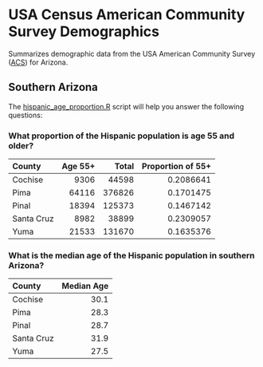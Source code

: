# USA Census American Community Survey Demographics


Summarizes demographic data from the USA American Community Survey ([ACS](https://www.census.gov/programs-surveys/acs/)) for Arizona.


## Southern Arizona


The [hispanic_age_proportion.R](scripts/hispanic_age_proportion.R) script will help you answer the following questions:


### What proportion of the Hispanic population is age 55 and older?


|County     | Age 55+|  Total|  Proportion of 55+|
|:----------|-------:|------:|---------:|
|Cochise    |    9306|  44598| 0.2086641|
|Pima       |   64116| 376826| 0.1701475|
|Pinal      |   18394| 125373| 0.1467142|
|Santa Cruz |    8982|  38899| 0.2309057|
|Yuma       |   21533| 131670| 0.1635376|


### What is the median age of the Hispanic population in southern Arizona?


|County     | Median Age|
|:----------|----------:|
|Cochise    |       30.1|
|Pima       |       28.3|
|Pinal      |       28.7|
|Santa Cruz |       31.9|
|Yuma       |       27.5|